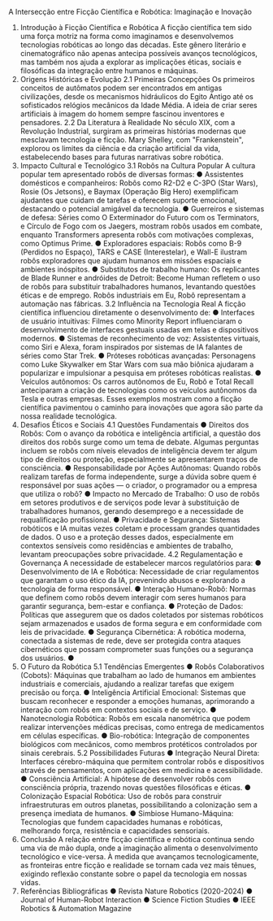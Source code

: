 A Intersecção entre Ficção Científica e
Robótica: Imaginação e Inovação
1. Introdução à Ficção Científica e Robótica
A ficção científica tem sido uma força motriz na forma como imaginamos e desenvolvemos
tecnologias robóticas ao longo das décadas. Este gênero literário e cinematográfico não
apenas antecipa possíveis avanços tecnológicos, mas também nos ajuda a explorar as
implicações éticas, sociais e filosóficas da integração entre humanos e máquinas.
2. Origens Históricas e Evolução
2.1 Primeiras Concepções
Os primeiros conceitos de autômatos podem ser encontrados em antigas civilizações,
desde os mecanismos hidráulicos do Egito Antigo até os sofisticados relógios mecânicos da
Idade Média. A ideia de criar seres artificiais à imagem do homem sempre fascinou
inventores e pensadores.
2.2 Da Literatura à Realidade
No século XIX, com a Revolução Industrial, surgiram as primeiras histórias modernas que
mesclavam tecnologia e ficção. Mary Shelley, com "Frankenstein", explorou os limites da
ciência e da criação artificial da vida, estabelecendo bases para futuras narrativas sobre
robótica.
3. Impacto Cultural e Tecnológico
3.1 Robôs na Cultura Popular
A cultura popular tem apresentado robôs de diversas formas:
● Assistentes domésticos e companheiros: Robôs como R2-D2 e C-3PO (Star
Wars), Rosie (Os Jetsons), e Baymax (Operação Big Hero) exemplificam ajudantes
que cuidam de tarefas e oferecem suporte emocional, destacando o potencial
amigável da tecnologia.
● Guerreiros e sistemas de defesa: Séries como O Exterminador do Futuro com os
Terminators, e Círculo de Fogo com os Jaegers, mostram robôs usados em
combate, enquanto Transformers apresenta robôs com motivações complexas, como
Optimus Prime.
● Exploradores espaciais: Robôs como B-9 (Perdidos no Espaço), TARS e CASE
(Interestelar), e Wall-E ilustram robôs exploradores que ajudam humanos em
missões espaciais e ambientes inóspitos.
● Substitutos de trabalho humano: Os replicantes de Blade Runner e andróides de
Detroit: Become Human refletem o uso de robôs para substituir trabalhadores
humanos, levantando questões éticas e de emprego. Robôs industriais em Eu, Robô
representam a automação nas fábricas.
3.2 Influência na Tecnologia Real
A ficção científica influenciou diretamente o desenvolvimento de:
● Interfaces de usuário intuitivas: Filmes como Minority Report influenciaram o
desenvolvimento de interfaces gestuais usadas em telas e dispositivos modernos.
● Sistemas de reconhecimento de voz: Assistentes virtuais, como Siri e Alexa, foram
inspirados por sistemas de IA falantes de séries como Star Trek.
● Próteses robóticas avançadas: Personagens como Luke Skywalker em Star Wars
com sua mão biônica ajudaram a popularizar e impulsionar a pesquisa em próteses
robóticas realistas.
● Veículos autônomos: Os carros autônomos de Eu, Robô e Total Recall anteciparam
a criação de tecnologias como os veículos autônomos da Tesla e outras empresas.
Esses exemplos mostram como a ficção científica pavimentou o caminho para inovações
que agora são parte da nossa realidade tecnológica.
4. Desafios Éticos e Sociais
4.1 Questões Fundamentais
● Direitos dos Robôs: Com o avanço da robótica e inteligência artificial, a questão
dos direitos dos robôs surge como um tema de debate. Algumas perguntas incluem
se robôs com níveis elevados de inteligência devem ter algum tipo de direitos ou
proteção, especialmente se apresentarem traços de consciência.
● Responsabilidade por Ações Autônomas: Quando robôs realizam tarefas de
forma independente, surge a dúvida sobre quem é responsável por suas ações — o
criador, o programador ou a empresa que utiliza o robô?
● Impacto no Mercado de Trabalho: O uso de robôs em setores produtivos e de
serviços pode levar à substituição de trabalhadores humanos, gerando desemprego
e a necessidade de requalificação profissional.
● Privacidade e Segurança: Sistemas robóticos e IA muitas vezes coletam e
processam grandes quantidades de dados. O uso e a proteção desses dados,
especialmente em contextos sensíveis como residências e ambientes de trabalho,
levantam preocupações sobre privacidade.
4.2 Regulamentação e Governança
A necessidade de estabelecer marcos regulatórios para:
● Desenvolvimento de IA e Robótica: Necessidade de criar regulamentos que
garantam o uso ético da IA, prevenindo abusos e explorando a tecnologia de forma
responsável.
● Interação Humano-Robô: Normas que definem como robôs devem interagir com
seres humanos para garantir segurança, bem-estar e confiança.
● Proteção de Dados: Políticas que assegurem que os dados coletados por sistemas
robóticos sejam armazenados e usados de forma segura e em conformidade com
leis de privacidade.
● Segurança Cibernética: A robótica moderna, conectada a sistemas de rede, deve
ser protegida contra ataques cibernéticos que possam comprometer suas funções
ou a segurança dos usuários.
●
5. O Futuro da Robótica
5.1 Tendências Emergentes
● Robôs Colaborativos (Cobots): Máquinas que trabalham ao lado de humanos em
ambientes industriais e comerciais, ajudando a realizar tarefas que exigem precisão
ou força.
● Inteligência Artificial Emocional: Sistemas que buscam reconhecer e responder a
emoções humanas, aprimorando a interação com robôs em contextos sociais e de
serviço.
● Nanotecnologia Robótica: Robôs em escala nanométrica que podem realizar
intervenções médicas precisas, como entrega de medicamentos em células
específicas.
● Bio-robótica: Integração de componentes biológicos com mecânicos, como
membros protéticos controlados por sinais cerebrais.
5.2 Possibilidades Futuras
● Integração Neural Direta: Interfaces cérebro-máquina que permitem controlar robôs
e dispositivos através de pensamentos, com aplicações em medicina e
acessibilidade.
● Consciência Artificial: A hipótese de desenvolver robôs com consciência própria,
trazendo novas questões filosóficas e éticas.
● Colonização Espacial Robótica: Uso de robôs para construir infraestruturas em
outros planetas, possibilitando a colonização sem a presença imediata de humanos.
● Simbiose Humano-Máquina: Tecnologias que fundem capacidades humanas e
robóticas, melhorando força, resistência e capacidades sensoriais.
6. Conclusão
A relação entre ficção científica e robótica continua sendo uma via de mão dupla, onde a
imaginação alimenta o desenvolvimento tecnológico e vice-versa. À medida que avançamos
tecnologicamente, as fronteiras entre ficção e realidade se tornam cada vez mais tênues,
exigindo reflexão constante sobre o papel da tecnologia em nossas vidas.
7. Referências Bibliográficas
● Revista Nature Robotics (2020-2024)
● Journal of Human-Robot Interaction
● Science Fiction Studies
● IEEE Robotics & Automation Magazine